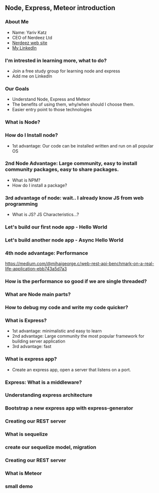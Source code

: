 ## Node, Express, Meteor introduction

### About Me

- Name: Yariv Katz
- CEO of Nerdeez Ltd
- [Nerdeez web site](https://www.nerdeez.com "Nerdeez Homepage")
- [My LinkedIn](https://www.nerdeez.com "Nerdeez Homepage")

### I'm intrested in learning more, what to do?

- Join a free study group for learning node and express
- Add me on LinkedIn

### Our Goals

- Understand Node, Express and Meteor
- The benefits of using them, why/when should I choose them.
- Easier entry point to those technologies

### What is Node?

### How do I Install node?

- 1st advantage: Our code can be installed written and run on all popular OS

### 2nd Node Advantage: Large community, easy to install community packages, easy to share packages.

- What is NPM?
- How do I install a package?

### 3rd advantage of node: wait.. I already know JS from web programming
- What is JS? JS Characteristics...?

### Let's build our first node app - Hello World

### Let's build another node app - Async Hello World

### 4th node advantage: Performance

https://medium.com/@mihaigeorge.c/web-rest-api-benchmark-on-a-real-life-application-ebb743a5d7a3

### How is the performance so good if we are single threaded?

### What are Node main parts?

### How to debug my code and write my code quicker?

### What is Express?

- 1st advantage: minimalistic and easy to learn
- 2nd advantage: Large community the most popular framework for building server application
- 3rd advantage: fast

### What is express app?

- Create an express app, open a server that listens on a port.

### Express: What is a middleware?

### Understanding express architecture

### Bootstrap a new express app with express-generator

### Creating our REST server

### What is sequelize

### create our sequelize model, migration

### Creating our REST server

### What is Meteor

### small demo
























